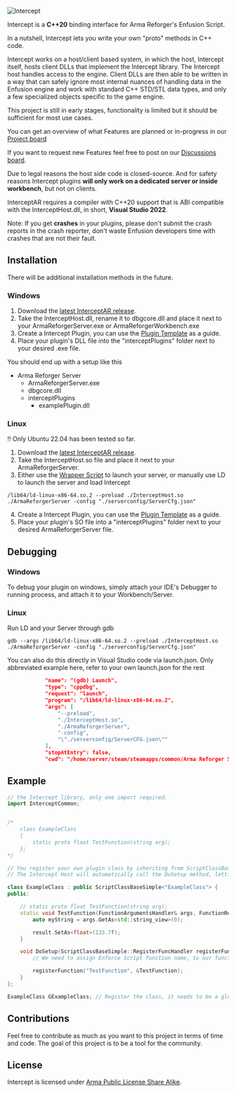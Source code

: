 ![Intercept](http://i.imgur.com/J0PC0G0.png)

Intercept is a **C++20** binding interface for Arma Reforger's Enfusion Script.

In a nutshell, Intercept lets you write your own "proto" methods in C++ code.

Intercept works on a host/client based system, in which the host, Intercept itself, hosts client DLLs that implement the Intercept library. The Intercept host handles access to the engine. Client DLLs are then able to be written in a way that can safely ignore most internal nuances of handling data in the Enfusion engine and work with standard C++ STD/STL data types, and only a few specialized objects specific to the game engine.

This project is still in early stages, functionality is limited but it should be sufficient for most use cases.

You can get an overview of what Features are planned or in-progress in our [Project board](https://github.com/orgs/intercept/projects/1)

If you want to request new Features feel free to post on our [Discussions board](https://github.com/intercept/interceptAR/discussions/categories/ideas).

Due to legal reasons the host side code is closed-source.
And for safety reasons Intercept plugins **will only work on a dedicated server or inside workbench**, but not on clients.

InterceptAR requires a compiler with C++20 support that is ABI compatible with the InterceptHost.dll, in short, **Visual Studio 2022**.

Note: If you get **crashes** in your plugins, please don't submit the crash reports in the crash reporter, don't waste Enfusion developers time with crashes that are not their fault.

## Installation

There will be additional installation methods in the future.

### Windows

1. Download the [latest InterceptAR release](https://github.com/intercept/interceptAR/releases/).
2. Take the InterceptHost.dll, rename it to dbgcore.dll and place it next to your ArmaReforgerServer.exe or ArmaReforgerWorkbench.exe
3. Create a Intercept Plugin, you can use the [Plugin Template](https://github.com/intercept/interceptAR-plugin-template) as a guide.
4. Place your plugin's DLL file into the "interceptPlugins" folder next to your desired .exe file.

You should end up with a setup like this
- Arma Reforger Server
  - ArmaReforgerServer.exe
  - dbgcore.dll
  - interceptPlugins
    - examplePlugin.dll

### Linux

!! Only Ubuntu 22.04 has been tested so far.

1. Download the [latest InterceptAR release](https://github.com/intercept/interceptAR/releases/).
2. Take the InterceptHost.so file and place it next to your ArmaReforgerServer.
3. Either use the [Wrapper Script](https://github.com/intercept/interceptAR/blob/master/misc/linuxLaunchScript.sh) to launch your server, or manually use LD to launch the server and load Intercept
```
/lib64/ld-linux-x86-64.so.2 --preload ./InterceptHost.so ./ArmaReforgerServer -config "./serverconfig/ServerCfg.json"
```
4. Create a Intercept Plugin, you can use the [Plugin Template](https://github.com/intercept/interceptAR-plugin-template) as a guide.
5. Place your plugin's SO file into a "interceptPlugins" folder next to your desired ArmaReforgerServer file.



## Debugging

### Windows

To debug your plugin on windows, simply attach your IDE's Debugger to running process, and attach it to your Workbench/Server.

### Linux

Run LD and your Server through gdb
```
gdb --args /lib64/ld-linux-x86-64.so.2 --preload ./InterceptHost.so ./ArmaReforgerServer -config "./serverconfig/ServerCfg.json"
```
You can also do this directly in Visual Studio code via launch.json.
Only abbreviated example here, refer to your own launch.json for the rest
```json
            "name": "(gdb) Launch",
            "type": "cppdbg",
            "request": "launch",
            "program": "/lib64/ld-linux-x86-64.so.2",
            "args": [ 
                "--preload",
                "./InterceptHost.so",
                "./ArmaReforgerServer",
                "-config",
                "\"./serverconfig/ServerCFG.json\""
            ],
            "stopAtEntry": false,
            "cwd": "/home/server/steam/steamapps/common/Arma Reforger Server",
```


## Example

```c++
// the Intercept library, only one import required.
import InterceptCommon;


/*
    class ExampleClass
    {
        static proto float TestFunction(string arg);
    };
*/

// You register your own plugin class by inheriting from ScriptClassBaseSimple and then storing a global instance of that class.
// The Intercept Host will automatically call the DoSetup method, letting you register your functions with Enfusion Script

class ExampleClass : public ScriptClassBaseSimple<"ExampleClass"> {
public:

    // static proto float TestFunction(string arg);
    static void TestFunction(FunctionArgumentsHandler& args, FunctionResultHandler& result) {
        auto myString = args.GetAs<std::string_view>(0);

        result.SetAs<float>(133.7f);
    }

    void DoSetup(ScriptClassBaseSimple::RegisterFuncHandler registerFunction) override {
        // We need to assign Enforce Script function name, to our function implementation here

        registerFunction("TestFunction", &TestFunction);
    }
};

ExampleClass GExampleClass; // Register the class, it needs to be a global that never gets deleted

```

## Contributions

Feel free to contribute as much as you want to this project in terms of time and code. The goal of this project is to be a tool for the community.

## License

Intercept is licensed under [Arma Public License Share Alike](https://www.bohemia.net/community/licenses/arma-public-license-share-alike).

